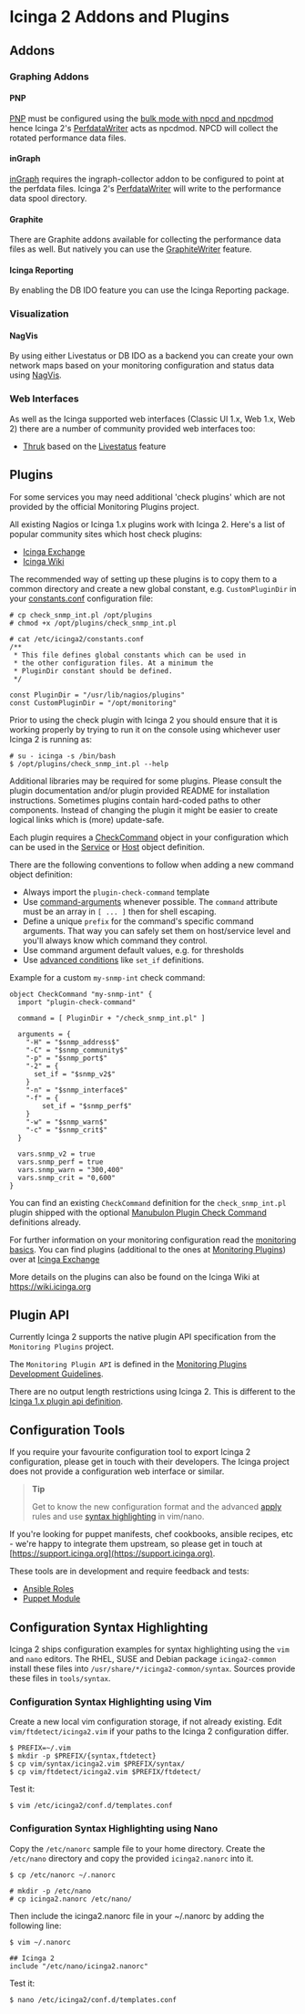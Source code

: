 # <a id="addons-plugins"></a> Icinga 2 Addons and Plugins

## <a id="addons"></a> Addons

### <a id="addons-graphing-reporting"></a> Graphing Addons

#### <a id="addons-graphing-pnp"></a> PNP

[PNP](http://www.pnp4nagios.org) must be configured using the
[bulk mode with npcd and npcdmod](http://docs.pnp4nagios.org/pnp-0.6/modes#bulk_mode_with_npcd_and_npcdmod)
hence Icinga 2's [PerfdataWriter](3-monitoring-basics.md#performance-data) acts as npcdmod. NPCD will collect
the rotated performance data files.

#### <a id="addons-graphing-ingraph"></a> inGraph

[inGraph](https://www.netways.org/projects/ingraph/wiki) requires the ingraph-collector addon
to be configured to point at the perfdata files. Icinga 2's [PerfdataWriter](3-monitoring-basics.md#performance-data) will
write to the performance data spool directory.

#### <a id="addons-graphing-graphite"></a> Graphite

There are Graphite addons available for collecting the performance data files as well. But
natively you can use the [GraphiteWriter](3-monitoring-basics.md#graphite-carbon-cache-writer) feature.

#### <a id="addons-reporting"></a> Icinga Reporting

By enabling the DB IDO feature you can use the Icinga Reporting package.


### <a id="addons-visualization"></a> Visualization

#### <a id="addons-visualization-nagvis"></a> NagVis

By using either Livestatus or DB IDO as a backend you can create your own network maps
based on your monitoring configuration and status data using [NagVis](http://www.nagvis.org).

### <a id="addons-web-interfaces"></a> Web Interfaces

As well as the Icinga supported web interfaces (Classic UI 1.x, Web 1.x, Web 2) there are a
number of community provided web interfaces too:

* [Thruk](http://www.thruk.org) based on the [Livestatus](9-livestatus.md#setting-up-livestatus) feature


## <a id="plugins"></a> Plugins

For some services you may need additional 'check plugins' which are not provided
by the official Monitoring Plugins project.

All existing Nagios or Icinga 1.x plugins work with Icinga 2. Here's a
list of popular community sites which host check plugins:

* [Icinga Exchange](https://exchange.icinga.org)
* [Icinga Wiki](https://wiki.icinga.org)

The recommended way of setting up these plugins is to copy them to a common directory
and create a new global constant, e.g. `CustomPluginDir` in your [constants.conf](4-configuring-icinga-2.md#constants-conf)
configuration file:

    # cp check_snmp_int.pl /opt/plugins
    # chmod +x /opt/plugins/check_snmp_int.pl

    # cat /etc/icinga2/constants.conf
    /**
     * This file defines global constants which can be used in
     * the other configuration files. At a minimum the
     * PluginDir constant should be defined.
     */

    const PluginDir = "/usr/lib/nagios/plugins"
    const CustomPluginDir = "/opt/monitoring"

Prior to using the check plugin with Icinga 2 you should ensure that it is working properly
by trying to run it on the console using whichever user Icinga 2 is running as:

    # su - icinga -s /bin/bash
    $ /opt/plugins/check_snmp_int.pl --help

Additional libraries may be required for some plugins. Please consult the plugin
documentation and/or plugin provided README for installation instructions.
Sometimes plugins contain hard-coded paths to other components. Instead of changing
the plugin it might be easier to create logical links which is (more) update-safe.

Each plugin requires a [CheckCommand](15-object-types.md#objecttype-checkcommand) object in your
configuration which can be used in the [Service](15-object-types.md#objecttype-service) or
[Host](15-object-types.md#objecttype-host) object definition.

There are the following conventions to follow when adding a new command object definition:

* Always import the `plugin-check-command` template
* Use [command-arguments](#) whenever possible. The `command` attribute must be an array
in `[ ... ]` then for shell escaping.
* Define a unique `prefix` for the command's specific command arguments. That way you can safely
set them on host/service level and you'll always know which command they control.
* Use command argument default values, e.g. for thresholds
* Use [advanced conditions](15-object-types.md#objecttype-checkcommand) like `set_if` definitions.

Example for a custom `my-snmp-int` check command:

    object CheckCommand "my-snmp-int" {
      import "plugin-check-command"

      command = [ PluginDir + "/check_snmp_int.pl" ]

      arguments = {
	    "-H" = "$snmp_address$"
	    "-C" = "$snmp_community$"
		"-p" = "$snmp_port$"
		"-2" = {
          set_if = "$snmp_v2$"
		}
		"-n" = "$snmp_interface$"
		"-f" = {
			set_if = "$snmp_perf$"
		}
		"-w" = "$snmp_warn$"
		"-c" = "$snmp_crit$"
      }

      vars.snmp_v2 = true
      vars.snmp_perf = true
	  vars.snmp_warn = "300,400"
	  vars.snmp_crit = "0,600"
    }

You can find an existing `CheckCommand` definition for the `check_snmp_int.pl` plugin
shipped with the optional [Manubulon Plugin Check Command](16-icinga-template-library.md#snmp-manubulon-plugin-check-commands)
definitions already.


For further information on your monitoring configuration read the
[monitoring basics](3-monitoring-basics.md#monitoring-basics).
You can find plugins (additional to the ones at [Monitoring Plugins](https://www.monitoring-plugins.org)) over at
[Icinga Exchange](https://exchange.icinga.org)

More details on the plugins can also be found on the Icinga Wiki at https://wiki.icinga.org

## <a id="plugin-api"></a> Plugin API

Currently Icinga 2 supports the native plugin API specification from the `Monitoring Plugins`
project.

The `Monitoring Plugin API` is defined in the [Monitoring Plugins Development Guidelines](https://www.monitoring-plugins.org/doc/guidelines.html).

There are no output length restrictions using Icinga 2. This is different to the
[Icinga 1.x plugin api definition](http://docs.icinga.org/latest/en/pluginapi.html#outputlengthrestrictions).

## <a id="configuration-tools"></a> Configuration Tools

If you require your favourite configuration tool to export Icinga 2 configuration, please get in
touch with their developers. The Icinga project does not provide a configuration web interface
or similar.

> **Tip**
>
> Get to know the new configuration format and the advanced [apply](3-monitoring-basics.md#using-apply) rules and
> use [syntax highlighting](7-addons-plugins.md#configuration-syntax-highlighting) in vim/nano.

If you're looking for puppet manifests, chef cookbooks, ansible recipes, etc - we're happy
to integrate them upstream, so please get in touch at [https://support.icinga.org](https://support.icinga.org).

These tools are in development and require feedback and tests:

* [Ansible Roles](https://github.com/Icinga/icinga2-ansible)
* [Puppet Module](https://github.com/Icinga/puppet-icinga2)

## <a id="configuration-syntax-highlighting"></a> Configuration Syntax Highlighting

Icinga 2 ships configuration examples for syntax highlighting using the `vim` and `nano` editors.
The RHEL, SUSE and Debian package `icinga2-common` install these files into
`/usr/share/*/icinga2-common/syntax`. Sources provide these files in `tools/syntax`.

### <a id="configuration-syntax-highlighting-vim"></a> Configuration Syntax Highlighting using Vim

Create a new local vim configuration storage, if not already existing.
Edit `vim/ftdetect/icinga2.vim` if your paths to the Icinga 2 configuration
differ.

    $ PREFIX=~/.vim
    $ mkdir -p $PREFIX/{syntax,ftdetect}
    $ cp vim/syntax/icinga2.vim $PREFIX/syntax/
    $ cp vim/ftdetect/icinga2.vim $PREFIX/ftdetect/

Test it:

    $ vim /etc/icinga2/conf.d/templates.conf

### <a id="configuration-syntax-highlighting-nano"></a> Configuration Syntax Highlighting using Nano

Copy the `/etc/nanorc` sample file to your home directory. Create the `/etc/nano` directory
and copy the provided `icinga2.nanorc` into it.

    $ cp /etc/nanorc ~/.nanorc

    # mkdir -p /etc/nano
    # cp icinga2.nanorc /etc/nano/

Then include the icinga2.nanorc file in your ~/.nanorc by adding the following line:

    $ vim ~/.nanorc

    ## Icinga 2
    include "/etc/nano/icinga2.nanorc"

Test it:

    $ nano /etc/icinga2/conf.d/templates.conf


